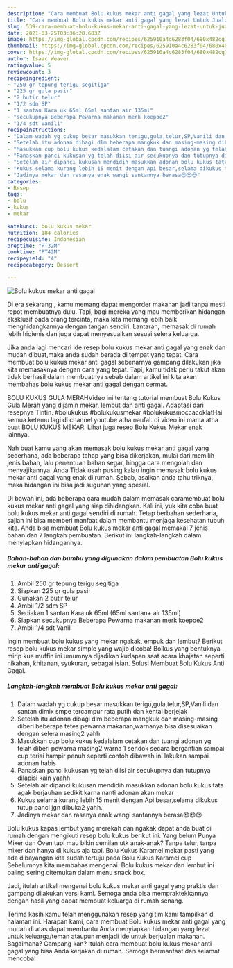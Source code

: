 ```yaml
---
description: "Cara membuat Bolu kukus mekar anti gagal yang lezat Untuk Jualan"
title: "Cara membuat Bolu kukus mekar anti gagal yang lezat Untuk Jualan"
slug: 539-cara-membuat-bolu-kukus-mekar-anti-gagal-yang-lezat-untuk-jualan
date: 2021-03-25T03:36:28.683Z
image: https://img-global.cpcdn.com/recipes/625910a4c6283f04/680x482cq70/bolu-kukus-mekar-anti-gagal-foto-resep-utama.jpg
thumbnail: https://img-global.cpcdn.com/recipes/625910a4c6283f04/680x482cq70/bolu-kukus-mekar-anti-gagal-foto-resep-utama.jpg
cover: https://img-global.cpcdn.com/recipes/625910a4c6283f04/680x482cq70/bolu-kukus-mekar-anti-gagal-foto-resep-utama.jpg
author: Isaac Weaver
ratingvalue: 5
reviewcount: 3
recipeingredient:
- "250 gr tepung terigu segitiga"
- "225 gr gula pasir"
- "2 butir telur"
- "1/2 sdm SP"
- "1 santan Kara uk 65ml 65ml santan air 135ml"
- "secukupnya Beberapa Pewarna makanan merk koepoe2"
- "1/4 sdt Vanili"
recipeinstructions:
- "Dalam wadah yg cukup besar masukkan terigu,gula,telur,SP,Vanili dan santan dimix smpe tercampur rata,putih dan kental berjejak"
- "Setelah itu adonan dibagi dlm beberapa mangkuk dan masing-masing diberi beberapa tetes pewarna makanan,warnanya bisa disesuaikan dengan selera masing2 yahh"
- "Masukkan cup bolu kukus kedalalam cetakan dan tuangi adonan yg telah diberi pewarna masing2 warna 1 sendok secara bergantian sampai cup terisi hampir penuh seperti contoh dibawah ini lakukan sampai adonan habis"
- "Panaskan panci kukusan yg telah diisi air secukupnya dan tutupnya dilapisi kain yaahh"
- "Setelah air dipanci kukusan mendidih masukkan adonan bolu kukus tata agak berjauhan sedikit karna nanti adonan akan mekar"
- "Kukus selama kurang lebih 15 menit dengan Api besar,selama dikukus tutup panci jgn dibuka2 yahh."
- "Jadinya mekar dan rasanya enak wangi santannya berasa😍😍😍"
categories:
- Resep
tags:
- bolu
- kukus
- mekar

katakunci: bolu kukus mekar 
nutrition: 184 calories
recipecuisine: Indonesian
preptime: "PT32M"
cooktime: "PT42M"
recipeyield: "4"
recipecategory: Dessert

---
```



![Bolu kukus mekar anti gagal](https://img-global.cpcdn.com/recipes/625910a4c6283f04/680x482cq70/bolu-kukus-mekar-anti-gagal-foto-resep-utama.jpg)

Di era  sekarang , kamu memang dapat mengorder makanan jadi tanpa mesti repot membuatnya dulu. Tapi, bagi mereka yang mau memberikan hidangan eksklusif pada orang tercinta, maka kita memang lebih baik menghidangkannya dengan tangan sendiri. Lantaran, memasak di rumah lebih higienis dan juga dapat menyesuaikan sesuai selera keluarga.

Jika anda lagi mencari ide resep bolu kukus mekar anti gagal yang enak dan mudah dibuat,maka anda sudah berada di tempat yang tepat. Cara membuat bolu kukus mekar anti gagal  sebenarnya gampang dilakukan jika kita memasaknya dengan cara yang tepat. Tapi, kamu tidak perlu takut akan tidak berhasil dalam membuatnya 
sebab dalam artikel ini kita akan membahas bolu kukus mekar anti gagal dengan cermat.  

BOLU KUKUS GULA MERAHVideo ini tentang tutorial membuat Bolu Kukus Gula Merah yang dijamin mekar, lembut dan anti gagal. Adaptasi dari resepnya Tintin. #bolukukus #bolukukusmekar #bolukukusmoccacoklatHai semua.ketemu lagi di channel youtube atha naufal. di video ini mama atha buat BOLU KUKUS MEKAR. Lihat juga resep Bolu Kukus Mekar enak lainnya.

Nah buat kamu yang akan memasak bolu kukus mekar anti gagal yang sederhana, ada beberapa tahap yang bisa dikerjakan, mulai dari memilih jenis bahan, lalu penentuan bahan segar, hingga cara mengolah dan menyajikannya. Anda Tidak usah pusing kalau ingin memasak bolu kukus mekar anti gagal yang enak di rumah. Sebab, asalkan anda  tahu triknya, maka hidangan ini bisa jadi suguhan yang spesial.

Di bawah ini, ada beberapa cara mudah dalam memasak caramembuat bolu kukus mekar anti gagal yang siap dihidangkan. Kali ini, yuk kita coba buat bolu kukus mekar anti gagal sendiri di rumah. Tetap berbahan sederhana, sajian ini bisa memberi manfaat dalam membantu menjaga kesehatan tubuh kita. Anda bisa membuat Bolu kukus mekar anti gagal memakai 7 jenis bahan dan 7 langkah pembuatan. Berikut ini langkah-langkah dalam menyiapkan hidangannya.

<!--inarticleads1-->

##### Bahan-bahan dan bumbu yang digunakan dalam pembuatan Bolu kukus mekar anti gagal:

1. Ambil 250 gr tepung terigu segitiga
1. Siapkan 225 gr gula pasir
1. Gunakan 2 butir telur
1. Ambil 1/2 sdm SP
1. Sediakan 1 santan Kara uk 65ml (65ml santan+ air 135ml)
1. Siapkan secukupnya Beberapa Pewarna makanan merk koepoe2
1. Ambil 1/4 sdt Vanili


Ingin membuat bolu kukus yang mekar ngakak, empuk dan lembut? Berikut resep bolu kukus mekar simple yang wajib dicoba! Bolkus yang bentuknya mirip kue muffin ini umumnya dijadikan kudapan saat acara khajatan seperti nikahan, khitanan, syukuran, sebagai isian. Solusi Membuat Bolu Kukus Anti Gagal. 

<!--inarticleads2-->

##### Langkah-langkah membuat Bolu kukus mekar anti gagal:

1. Dalam wadah yg cukup besar masukkan terigu,gula,telur,SP,Vanili dan santan dimix smpe tercampur rata,putih dan kental berjejak
1. Setelah itu adonan dibagi dlm beberapa mangkuk dan masing-masing diberi beberapa tetes pewarna makanan,warnanya bisa disesuaikan dengan selera masing2 yahh
1. Masukkan cup bolu kukus kedalalam cetakan dan tuangi adonan yg telah diberi pewarna masing2 warna 1 sendok secara bergantian sampai cup terisi hampir penuh seperti contoh dibawah ini lakukan sampai adonan habis
1. Panaskan panci kukusan yg telah diisi air secukupnya dan tutupnya dilapisi kain yaahh
1. Setelah air dipanci kukusan mendidih masukkan adonan bolu kukus tata agak berjauhan sedikit karna nanti adonan akan mekar
1. Kukus selama kurang lebih 15 menit dengan Api besar,selama dikukus tutup panci jgn dibuka2 yahh.
1. Jadinya mekar dan rasanya enak wangi santannya berasa😍😍😍


Bolu kukus kapas lembut yang merekah dan ngakak dapat anda buat di rumah dengan mengikuti resep bolu kukus berikut ini. Yang belum Punya Mixer dan Oven tapi mau bikin cemilan utk anak-anak? Tanpa telur, tanpa mixer dan hanya di kukus aja tapi. Bolu Kukus Karamel mekar pasti yang ada dibayangan kita sudah tertuju pada Bolu Kukus Karamel cup Sebelumnya kita membahas mengenai. Bolu kukus mekar dan lembut ini paling sering ditemukan dalam menu snack box. 

Jadi, itulah artikel mengenai  bolu kukus mekar anti gagal  yang praktis dan gampang dilakukan versi kami. Semoga anda bisa mempraktekkannya dengan hasil yang dapat membuat keluarga di rumah senang. 

Terima kasih kamu telah menggunakan resep yang tim kami tampilkan di halaman ini. Harapan kami, cara membuat  Bolu kukus mekar anti gagal yang mudah di atas dapat membantu Anda menyiapkan hidangan yang lezat untuk keluarga/teman ataupun menjadi ide untuk berjualan makanan. Bagaimana? Gampang kan? Itulah cara membuat bolu kukus mekar anti gagal yang bisa Anda kerjakan di rumah. Semoga bermanfaat dan selamat mencoba!

